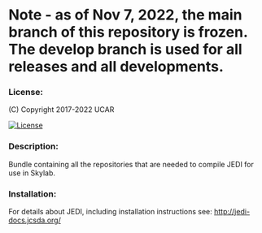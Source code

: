 # Note - as of Nov 7, 2022, the main branch of this repository is frozen. The develop branch is used for all releases and all developments.

### License:

(C) Copyright 2017-2022 UCAR

[![License](https://img.shields.io/badge/License-Apache%202.0-blue.svg)](https://opensource.org/licenses/Apache-2.0)

### Description:

Bundle containing all the repositories that are needed to compile JEDI for use in Skylab.

### Installation:

For details about JEDI, including installation instructions see: http://jedi-docs.jcsda.org/
